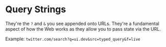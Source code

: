 # Query Strings

They're the `?` and `&` you see appended onto URLs. They're a fundamental aspect of how the Web works as they allow you to pass state via the URL.

Example: `twitter.com/search?q=ui.dev&src=typed_query&f=live`
